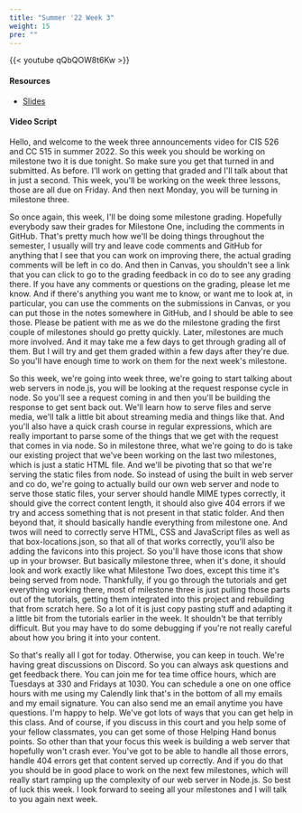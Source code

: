 ```yaml
---
title: "Summer '22 Week 3"
weight: 15
pre: ""
---
```


{{< youtube qQbQOW8t6Kw >}}

#### Resources

* <a href="slides" target="_blank">Slides</a>

#### Video Script

Hello, and welcome to the week three announcements video for CIS 526 and CC 515 in summer 2022. So this week you should be working on milestone two it is due tonight. So make sure you get that turned in and submitted. As before. I'll work on getting that graded and I'll talk about that in just a second. This week, you'll be working on the week three lessons, those are all due on Friday. And then next Monday, you will be turning in milestone three. 

So once again, this week, I'll be doing some milestone grading. Hopefully everybody saw their grades for Milestone One, including the comments in GitHub. That's pretty much how we'll be doing things throughout the semester, I usually will try and leave code comments and GitHub for anything that I see that you can work on improving there, the actual grading comments will be left in co do. And then in Canvas, you shouldn't see a link that you can click to go to the grading feedback in co do to see any grading there. If you have any comments or questions on the grading, please let me know. And if there's anything you want me to know, or want me to look at, in particular, you can use the comments on the submissions in Canvas, or you can put those in the notes somewhere in GitHub, and I should be able to see those. Please be patient with me as we do the milestone grading the first couple of milestones should go pretty quickly. Later, milestones are much more involved. And it may take me a few days to get through grading all of them. But I will try and get them graded within a few days after they're due. So you'll have enough time to work on them for the next week's milestone. 

So this week, we're going into week three, we're going to start talking about web servers in node.js, you will be looking at the request response cycle in node. So you'll see a request coming in and then you'll be building the response to get sent back out. We'll learn how to serve files and serve media, we'll talk a little bit about streaming media and things like that. And you'll also have a quick crash course in regular expressions, which are really important to parse some of the things that we get with the request that comes in via node. So in milestone three, what we're going to do is take our existing project that we've been working on the last two milestones, which is just a static HTML file. And we'll be pivoting that so that we're serving the static files from node. So instead of using the built in web server and co do, we're going to actually build our own web server and node to serve those static files, your server should handle MIME types correctly, it should give the correct content length, it should also give 404 errors if we try and access something that is not present in that static folder. And then beyond that, it should basically handle everything from milestone one. And twos will need to correctly serve HTML, CSS and JavaScript files as well as that box-locations.json, so that all of that works correctly, you'll also be adding the favicons into this project. So you'll have those icons that show up in your browser. But basically milestone three, when it's done, it should look and work exactly like what Milestone Two does, except this time it's being served from node. Thankfully, if you go through the tutorials and get everything working there, most of milestone three is just pulling those parts out of the tutorials, getting them integrated into this project and rebuilding that from scratch here. So a lot of it is just copy pasting stuff and adapting it a little bit from the tutorials earlier in the week. It shouldn't be that terribly difficult. But you may have to do some debugging if you're not really careful about how you bring it into your content. 

So that's really all I got for today. Otherwise, you can keep in touch. We're having great discussions on Discord. So you can always ask questions and get feedback there. You can join me for tea time office hours, which are Tuesdays at 330 and Fridays at 1030. You can schedule a one on one office hours with me using my Calendly link that's in the bottom of all my emails and my email signature. You can also send me an email anytime you have questions. I'm happy to help. We've got lots of ways that you can get help in this class. And of course, if you discuss in this court and you help some of your fellow classmates, you can get some of those Helping Hand bonus points. So other than that your focus this week is building a web server that hopefully won't crash ever. You've got to be able to handle all those errors, handle 404 errors get that content served up correctly. And if you do that you should be in good place to work on the next few milestones, which will really start ramping up the complexity of our web server in Node.js. So best of luck this week. I look forward to seeing all your milestones and I will talk to you again next week. 

